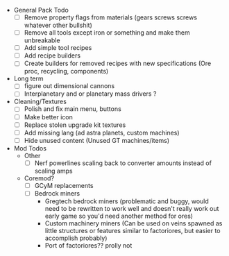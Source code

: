 - General Pack Todo
	- [ ] Remove property flags from materials (gears screws screws whatever other bullshit)
	- [ ] Remove all tools except iron or something and make them unbreakable
	- [ ] Add simple tool recipes
	- [ ] Add recipe builders
	- [ ] Create builders for removed recipes with new specifications (Ore proc, recycling, components)

- Long term
	- [ ] figure out dimensional cannons
	- [ ] Interplanetary and or planetary mass drivers ?

- Cleaning/Textures
	- [ ] Polish and fix main menu, buttons
	- [ ] Make better icon
	- [ ] Replace stolen upgrade kit textures
	- [ ] Add missing lang (ad astra planets, custom machines)
	- [ ] Hide unused content (Unused GT machines/items)

- Mod Todos
	- Other
		- [ ] Nerf powerlines scaling back to converter amounts instead of scaling amps
	-  Coremod?
		- [ ] GCyM replacements
		- [ ] Bedrock miners
			- Gregtech bedrock miners (problematic and buggy, would need to be rewritten to work well and doesn't really work out early game so you'd need another method for ores)
			- Custom machinery miners
				(Can be used on veins spawned as little structures or features similar to factoriores, but easier to accomplish probably)
			- Port of factoriores?? prolly not
	